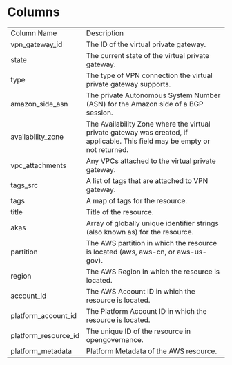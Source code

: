 # Columns  

<table>
	<tr><td>Column Name</td><td>Description</td></tr>
	<tr><td>vpn_gateway_id</td><td>The ID of the virtual private gateway.</td></tr>
	<tr><td>state</td><td>The current state of the virtual private gateway.</td></tr>
	<tr><td>type</td><td>The type of VPN connection the virtual private gateway supports.</td></tr>
	<tr><td>amazon_side_asn</td><td>The private Autonomous System Number (ASN) for the Amazon side of a BGP session.</td></tr>
	<tr><td>availability_zone</td><td>The Availability Zone where the virtual private gateway was created, if applicable. This field may be empty or not returned.</td></tr>
	<tr><td>vpc_attachments</td><td>Any VPCs attached to the virtual private gateway.</td></tr>
	<tr><td>tags_src</td><td>A list of tags that are attached to VPN gateway.</td></tr>
	<tr><td>tags</td><td>A map of tags for the resource.</td></tr>
	<tr><td>title</td><td>Title of the resource.</td></tr>
	<tr><td>akas</td><td>Array of globally unique identifier strings (also known as) for the resource.</td></tr>
	<tr><td>partition</td><td>The AWS partition in which the resource is located (aws, aws-cn, or aws-us-gov).</td></tr>
	<tr><td>region</td><td>The AWS Region in which the resource is located.</td></tr>
	<tr><td>account_id</td><td>The AWS Account ID in which the resource is located.</td></tr>
	<tr><td>platform_account_id</td><td>The Platform Account ID in which the resource is located.</td></tr>
	<tr><td>platform_resource_id</td><td>The unique ID of the resource in opengovernance.</td></tr>
	<tr><td>platform_metadata</td><td>Platform Metadata of the AWS resource.</td></tr>
</table>